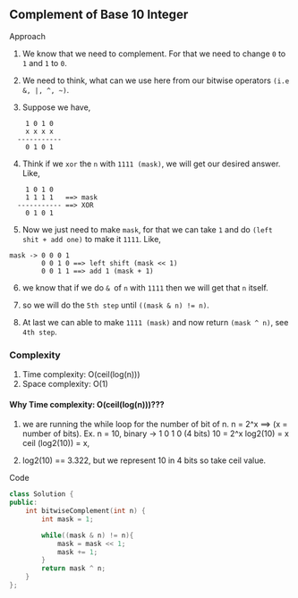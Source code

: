 ## Complement of Base 10 Integer

Approach

1. We know that we need to complement. For that we need to change `0` to `1` and `1` to `0`.

2. We need to think, what can we use here from our bitwise operators `(i.e &, |, ^, ~)`.

3. Suppose we have,

```Ex. n = 10, binary-> 1010
    1 0 1 0
    x x x x
  -----------
    0 1 0 1
```

4. Think if we `xor` the `n` with `1111 (mask)`, we will get our desired answer. Like,

```
    1 0 1 0
    1 1 1 1   ==> mask
  ----------- ==> XOR
    0 1 0 1
```

5. Now we just need to make `mask`, for that we can take `1` and do `(left shit + add one)` to make it `1111`. Like,

```
mask -> 0 0 0 1
        0 0 1 0 ==> left shift (mask << 1)
        0 0 1 1 ==> add 1 (mask + 1)
```

6. we know that if we do `& `of `n` with `1111` then we will get that `n` itself.

7. so we will do the `5th step` until `((mask & n) != n)`.

8. At last we can able to make `1111 (mask)` and now return `(mask ^ n)`, see `4th step`.

### Complexity

1. Time complexity: O(ceil(log(n)))
2. Space complexity: O(1)

#### Why Time complexity: O(ceil(log(n)))???

1. we are running the while loop for the number of bit of n.
   n = 2^x ==> (x = number of bits).
   Ex. n = 10, binary -> 1 0 1 0 (4 bits)
   10 = 2^x
   log2(10) = x
   ceil (log2(10)) = x,

2. log2(10) == 3.322, but we represent 10 in 4 bits so take ceil value.

Code

```c++
class Solution {
public:
    int bitwiseComplement(int n) {
        int mask = 1;

        while((mask & n) != n){
            mask = mask << 1;
            mask += 1;
        }
        return mask ^ n;
    }
};

```
